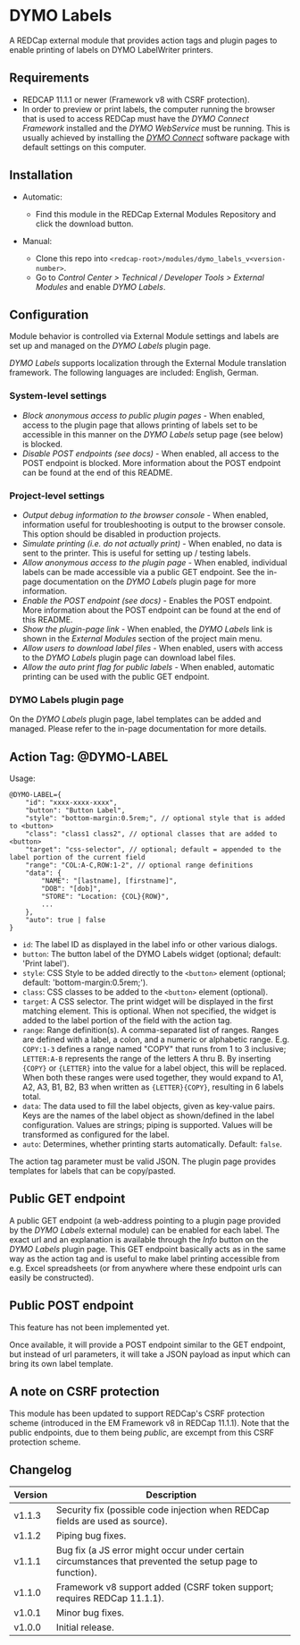 # DYMO Labels

A REDCap external module that provides action tags and plugin pages to enable printing of labels on DYMO LabelWriter printers.

## Requirements

- REDCAP 11.1.1 or newer (Framework v8 with CSRF protection).
- In order to preview or print labels, the computer running the browser that is used to access REDCap must have the _DYMO Connect Framework_ installed and the _DYMO WebService_ must be running. This is usually achieved by installing the [_DYMO Connect_](https://www.dymo.com) software package with default settings on this computer.

## Installation

- Automatic:
  - Find this module in the REDCap External Modules Repository and click the download button.

- Manual:
  - Clone this repo into `<redcap-root>/modules/dymo_labels_v<version-number>`.
  - Go to _Control Center > Technical / Developer Tools > External Modules_ and enable _DYMO Labels_.

## Configuration

Module behavior is controlled via External Module settings and labels are set up and managed on the _DYMO Labels_ plugin page.

_DYMO Labels_ supports localization through the External Module translation framework. The following languages are included: English, German.

### System-level settings

- _Block anonymous access to public plugin pages_ - When enabled, access to the plugin page that allows printing of labels set to be accessible in this manner on the  _DYMO Labels_ setup page (see below) is blocked.
- _Disable POST endpoints (see docs)_ - When enabled, all access to the POST endpoint is blocked. More information about the POST endpoint can be found at the end of this README.

### Project-level settings

- _Output debug information to the browser console_ - When enabled, information useful for troubleshooting is output to the browser console. This option should be disabled in production projects.
- _Simulate printing (i.e. do not actually print)_ - When enabled, no data is sent to the printer. This is useful for setting up / testing labels.
- _Allow anonymous access to the plugin page_ - When enabled, individual labels can be made accessible via a public GET endpoint. See the in-page documentation on the _DYMO Labels_ plugin page for more information.
- _Enable the POST endpoint (see docs)_ - Enables the POST endpoint. More information about the POST endpoint can be found at the end of this README.
- _Show the plugin-page link_ - When enabled, the _DYMO Labels_ link is shown in the _External Modules_ section of the project main menu.
- _Allow users to download label files_ - When enabled, users with access to the _DYMO Labels_ plugin page can download label files.
- _Allow the auto print flag for public labels_ - When enabled, automatic printing can be used with the public GET endpoint.

### DYMO Labels plugin page

On the _DYMO Labels_ plugin page, label templates can be added and managed. Please refer to the in-page documentation for more details.

## Action Tag: @DYMO-LABEL

Usage:

```JS
@DYMO-LABEL={
    "id": "xxxx-xxxx-xxxx",
    "button": "Button Label",
    "style": "bottom-margin:0.5rem;", // optional style that is added to <button>
    "class": "class1 class2", // optional classes that are added to <button>
    "target": "css-selector", // optional; default = appended to the label portion of the current field
    "range": "COL:A-C,ROW:1-2", // optional range definitions
    "data": {
        "NAME": "[lastname], [firstname]",
        "DOB": "[dob]",
        "STORE": "Location: {COL}{ROW}",
        ...
    },
    "auto": true | false
}
```

- `id`: The label ID as displayed in the label info or other various dialogs.
- `button`: The button label of the DYMO Labels widget (optional; default: 'Print label').
- `style`: CSS Style to be added directly to the `<button>` element (optional; default: 'bottom-margin:0.5rem;').
- `class`: CSS classes to be added to the `<button>` element (optional).
- `target`: A CSS selector. The print widget will be displayed in the first matching element. This is optional. When not specified, the widget is added to the label portion of the field with the action tag.
- `range`: Range definition(s). A comma-separated list of ranges. Ranges are defined with a label, a colon, and a numeric or alphabetic range. E.g. `COPY:1-3` defines a range named "COPY" that runs from 1 to 3 inclusive; `LETTER:A-B` represents the range of the letters A thru B. By inserting `{COPY}` or `{LETTER}` into the value for a label object, this will be replaced. When both these ranges were used together, they would expand to A1, A2, A3, B1, B2, B3 when written as `{LETTER}{COPY}`, resulting in 6 labels total.
- `data`: The data used to fill the label objects, given as key-value pairs. Keys are the names of the label object as shown/defined in the label configuration. Values are strings; piping is supported. Values will be transformed as configured for the label.
- `auto`: Determines, whether printing starts automatically. Default: `false`.

The action tag parameter must be valid JSON. The plugin page provides templates for labels that can be copy/pasted.

## Public GET endpoint

A public GET endpoint (a web-address pointing to a plugin page provided by the _DYMO Labels_ external module) can be enabled for each label. The exact url and an explanation is available through the _Info_ button on the _DYMO Labels_ plugin page. This GET endpoint basically acts as in the same way as the action tag and is useful to make label printing accessible from e.g. Excel spreadsheets (or from anywhere where these endpoint urls can easily be constructed).

## Public POST endpoint

This feature has not been implemented yet.

Once available, it will provide a POST endpoint similar to the GET endpoint, but instead of url parameters, it will take a JSON payload as input which can bring its own label template.

## A note on CSRF protection

This module has been updated to support REDCap's CSRF protection scheme (introduced in the EM Framework v8 in REDCap 11.1.1).
Note that the public endpoints, due to them being _public_, are excempt from this CSRF protection scheme.

## Changelog

Version | Description
------- | -----------------------
v1.1.3  | Security fix (possible code injection when REDCap fields are used as source).
v1.1.2  | Piping bug fixes.
v1.1.1  | Bug fix (a JS error might occur under certain circumstances that prevented the setup page to function).
v1.1.0  | Framework v8 support added (CSRF token support; requires REDCap 11.1.1).
v1.0.1  | Minor bug fixes.
v1.0.0  | Initial release.
